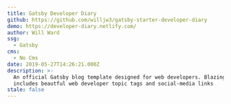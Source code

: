 ```yaml
---
title: Gatsby Developer Diary
github: https://github.com/willjw3/gatsby-starter-developer-diary
demo: https://developer-diary.netlify.com/
author: Will Ward
ssg:
  - Gatsby
cms:
  - No Cms
date: 2019-05-27T14:26:21.000Z
description: >-
  An official Gatsby blog template designed for web developers. Blazing fast, it
  includes beautful web developer topic tags and social-media links
stale: false
---
```

